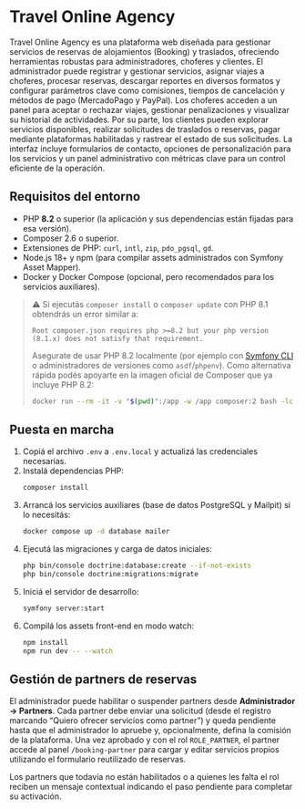 # Travel Online Agency

Travel Online Agency es una plataforma web diseñada para gestionar servicios de reservas de alojamientos (Booking) y traslados, ofreciendo herramientas robustas para administradores, choferes y clientes. El administrador puede registrar y gestionar servicios, asignar viajes a choferes, procesar reservas, descargar reportes en diversos formatos y configurar parámetros clave como comisiones, tiempos de cancelación y métodos de pago (MercadoPago y PayPal). Los choferes acceden a un panel para aceptar o rechazar viajes, gestionar penalizaciones y visualizar su historial de actividades. Por su parte, los clientes pueden explorar servicios disponibles, realizar solicitudes de traslados o reservas, pagar mediante plataformas habilitadas y rastrear el estado de sus solicitudes. La interfaz incluye formularios de contacto, opciones de personalización para los servicios y un panel administrativo con métricas clave para un control eficiente de la operación.

## Requisitos del entorno

- PHP **8.2** o superior (la aplicación y sus dependencias están fijadas para esa versión).
- Composer 2.6 o superior.
- Extensiones de PHP: `curl`, `intl`, `zip`, `pdo_pgsql`, `gd`.
- Node.js 18+ y npm (para compilar assets administrados con Symfony Asset Mapper).
- Docker y Docker Compose (opcional, pero recomendados para los servicios auxiliares).

> ⚠️ Si ejecutás `composer install` o `composer update` con PHP 8.1 obtendrás un error similar a:
>
> ```
> Root composer.json requires php >=8.2 but your php version (8.1.x) does not satisfy that requirement.
> ```
>
> Asegurate de usar PHP 8.2 localmente (por ejemplo con [Symfony CLI](https://symfony.com/download) o administradores de versiones como `asdf`/`phpenv`). Como alternativa rápida podés apoyarte en la imagen oficial de Composer que ya incluye PHP 8.2:
>
> ```bash
> docker run --rm -it -v "$(pwd)":/app -w /app composer:2 bash -lc "composer install"
> ```

## Puesta en marcha

1. Copiá el archivo `.env` a `.env.local` y actualizá las credenciales necesarias.
2. Instalá dependencias PHP:
   ```bash
   composer install
   ```
3. Arrancá los servicios auxiliares (base de datos PostgreSQL y Mailpit) si lo necesitás:
   ```bash
   docker compose up -d database mailer
   ```
4. Ejecutá las migraciones y carga de datos iniciales:
   ```bash
   php bin/console doctrine:database:create --if-not-exists
   php bin/console doctrine:migrations:migrate
   ```
5. Iniciá el servidor de desarrollo:
   ```bash
   symfony server:start
   ```
6. Compilá los assets front-end en modo watch:
   ```bash
   npm install
   npm run dev -- --watch
   ```

## Gestión de partners de reservas

El administrador puede habilitar o suspender partners desde **Administrador → Partners**. Cada partner debe enviar una solicitud (desde el registro marcando “Quiero ofrecer servicios como partner”) y queda pendiente hasta que el administrador lo apruebe y, opcionalmente, defina la comisión de la plataforma. Una vez aprobado y con el rol `ROLE_PARTNER`, el partner accede al panel `/booking-partner` para cargar y editar servicios propios utilizando el formulario reutilizado de reservas.

Los partners que todavía no están habilitados o a quienes les falta el rol reciben un mensaje contextual indicando el paso pendiente para completar su activación.
